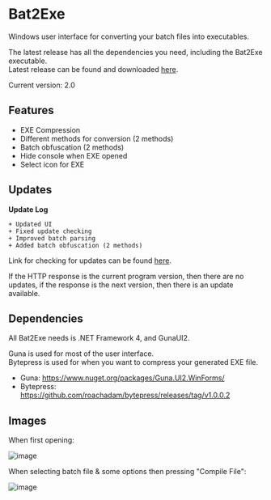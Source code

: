# Bat2Exe
Windows user interface for converting your batch files into executables.                                                                                                                                                                                                                                                                   

The latest release has all the dependencies you need, including the Bat2Exe executable.                                                                          
Latest release can be found and downloaded [here](https://github.com/dehoisted/Bat2Exe/releases/tag/1.3).                                                                                                                                                   

Current version: 2.0

## Features
+ EXE Compression
+ Different methods for conversion (2 methods)
+ Batch obfuscation (2 methods)
+ Hide console when EXE opened
+ Select icon for EXE
## Updates
**Update Log**
```
+ Updated UI
+ Fixed update checking
+ Improved batch parsing
+ Added batch obfuscation (2 methods)
```
Link for checking for updates can be found [here](https://pastebin.com/raw/DS0hgb0F).
                                                                                               
If the HTTP response is the current program version, then there are no updates, if the response is the next version, then there is an update available.

## Dependencies
All Bat2Exe needs is .NET Framework 4, and GunaUI2.

Guna is used for most of the user interface.                                                                                     
Bytepress is used for when you want to compress your generated EXE file.
+ Guna: https://www.nuget.org/packages/Guna.UI2.WinForms/                                                               
+ Bytepress: https://github.com/roachadam/bytepress/releases/tag/v1.0.0.2

## Images
When first opening:

![image](https://user-images.githubusercontent.com/75084509/133696989-b6670012-0408-465e-b3a2-87ac7c000ed0.png)


When selecting batch file & some options then pressing "Compile File":

![image](https://user-images.githubusercontent.com/75084509/133697306-d06b5a82-0c6b-4f0c-93a4-baf44cfe934c.png)

